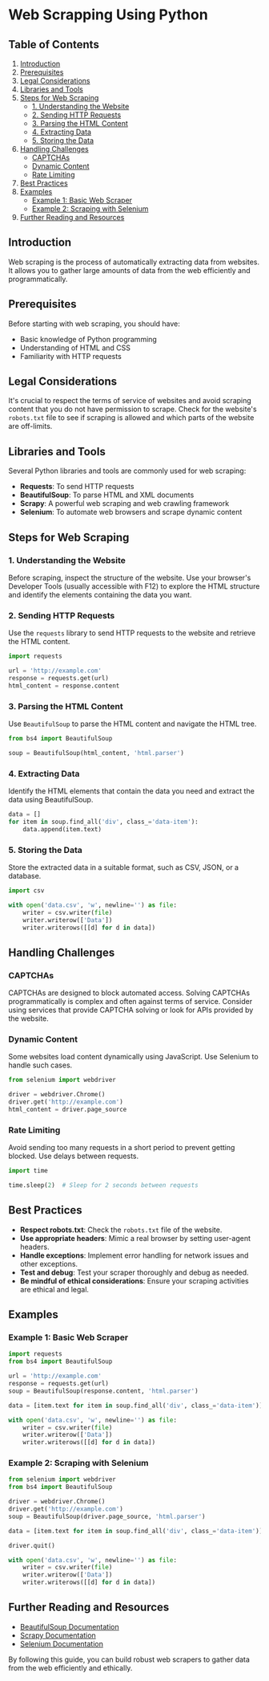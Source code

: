 # Web Scrapping Using Python


## Table of Contents
1. [Introduction](#introduction)
2. [Prerequisites](#prerequisites)
3. [Legal Considerations](#legal-considerations)
4. [Libraries and Tools](#libraries-and-tools)
5. [Steps for Web Scraping](#steps-for-web-scraping)
    - [1. Understanding the Website](#1-understanding-the-website)
    - [2. Sending HTTP Requests](#2-sending-http-requests)
    - [3. Parsing the HTML Content](#3-parsing-the-html-content)
    - [4. Extracting Data](#4-extracting-data)
    - [5. Storing the Data](#5-storing-the-data)
6. [Handling Challenges](#handling-challenges)
    - [CAPTCHAs](#captchas)
    - [Dynamic Content](#dynamic-content)
    - [Rate Limiting](#rate-limiting)
7. [Best Practices](#best-practices)
8. [Examples](#examples)
    - [Example 1: Basic Web Scraper](#example-1-basic-web-scraper)
    - [Example 2: Scraping with Selenium](#example-2-scraping-with-selenium)
9. [Further Reading and Resources](#further-reading-and-resources)

## Introduction

Web scraping is the process of automatically extracting data from websites. It allows you to gather large amounts of data from the web efficiently and programmatically.

## Prerequisites

Before starting with web scraping, you should have:
- Basic knowledge of Python programming
- Understanding of HTML and CSS
- Familiarity with HTTP requests

## Legal Considerations

It's crucial to respect the terms of service of websites and avoid scraping content that you do not have permission to scrape. Check for the website's `robots.txt` file to see if scraping is allowed and which parts of the website are off-limits.

## Libraries and Tools

Several Python libraries and tools are commonly used for web scraping:
- **Requests**: To send HTTP requests
- **BeautifulSoup**: To parse HTML and XML documents
- **Scrapy**: A powerful web scraping and web crawling framework
- **Selenium**: To automate web browsers and scrape dynamic content

## Steps for Web Scraping

### 1. Understanding the Website

Before scraping, inspect the structure of the website. Use your browser's Developer Tools (usually accessible with F12) to explore the HTML structure and identify the elements containing the data you want.

### 2. Sending HTTP Requests

Use the `requests` library to send HTTP requests to the website and retrieve the HTML content.

```python
import requests

url = 'http://example.com'
response = requests.get(url)
html_content = response.content
```

### 3. Parsing the HTML Content

Use `BeautifulSoup` to parse the HTML content and navigate the HTML tree.

```python
from bs4 import BeautifulSoup

soup = BeautifulSoup(html_content, 'html.parser')
```

### 4. Extracting Data

Identify the HTML elements that contain the data you need and extract the data using BeautifulSoup.

```python
data = []
for item in soup.find_all('div', class_='data-item'):
    data.append(item.text)
```

### 5. Storing the Data

Store the extracted data in a suitable format, such as CSV, JSON, or a database.

```python
import csv

with open('data.csv', 'w', newline='') as file:
    writer = csv.writer(file)
    writer.writerow(['Data'])
    writer.writerows([[d] for d in data])
```

## Handling Challenges

### CAPTCHAs

CAPTCHAs are designed to block automated access. Solving CAPTCHAs programmatically is complex and often against terms of service. Consider using services that provide CAPTCHA solving or look for APIs provided by the website.

### Dynamic Content

Some websites load content dynamically using JavaScript. Use Selenium to handle such cases.

```python
from selenium import webdriver

driver = webdriver.Chrome()
driver.get('http://example.com')
html_content = driver.page_source
```

### Rate Limiting

Avoid sending too many requests in a short period to prevent getting blocked. Use delays between requests.

```python
import time

time.sleep(2)  # Sleep for 2 seconds between requests
```

## Best Practices

- **Respect robots.txt**: Check the `robots.txt` file of the website.
- **Use appropriate headers**: Mimic a real browser by setting user-agent headers.
- **Handle exceptions**: Implement error handling for network issues and other exceptions.
- **Test and debug**: Test your scraper thoroughly and debug as needed.
- **Be mindful of ethical considerations**: Ensure your scraping activities are ethical and legal.

## Examples

### Example 1: Basic Web Scraper

```python
import requests
from bs4 import BeautifulSoup

url = 'http://example.com'
response = requests.get(url)
soup = BeautifulSoup(response.content, 'html.parser')

data = [item.text for item in soup.find_all('div', class_='data-item')]

with open('data.csv', 'w', newline='') as file:
    writer = csv.writer(file)
    writer.writerow(['Data'])
    writer.writerows([[d] for d in data])
```

### Example 2: Scraping with Selenium

```python
from selenium import webdriver
from bs4 import BeautifulSoup

driver = webdriver.Chrome()
driver.get('http://example.com')
soup = BeautifulSoup(driver.page_source, 'html.parser')

data = [item.text for item in soup.find_all('div', class_='data-item')]

driver.quit()

with open('data.csv', 'w', newline='') as file:
    writer = csv.writer(file)
    writer.writerow(['Data'])
    writer.writerows([[d] for d in data])
```

## Further Reading and Resources

- [BeautifulSoup Documentation](https://www.crummy.com/software/BeautifulSoup/bs4/doc/)
- [Scrapy Documentation](https://docs.scrapy.org/en/latest/)
- [Selenium Documentation](https://www.selenium.dev/documentation/)

By following this guide, you can build robust web scrapers to gather data from the web efficiently and ethically.